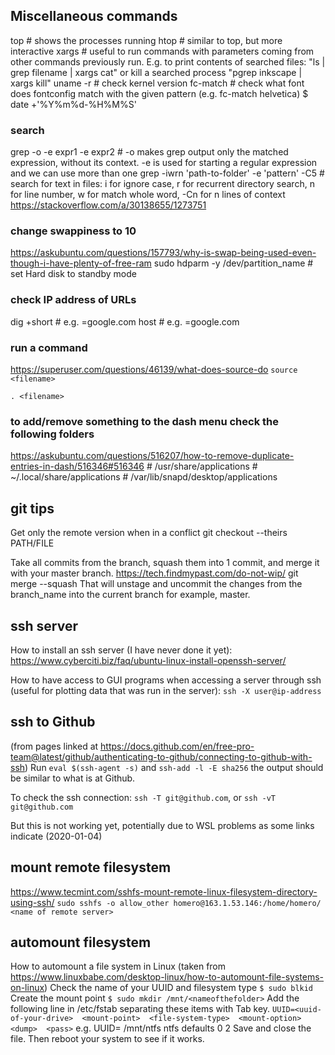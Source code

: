 ## Miscellaneous commands

top # shows the processes running
htop # similar to top, but more interactive
xargs # useful to run commands with parameters coming from other commands previously run. E.g. to print contents of searched files: "ls | grep filename | xargs cat" or kill a searched process "pgrep inkscape | xargs kill"
uname -r # check kernel version
fc-match <font-name> # check what font does fontconfig match with the given pattern (e.g. fc-match helvetica)
$ date +'%Y%m%d-%H%M%S'

### search
grep -o -e expr1 -e expr2 # -o makes grep output only the matched expression, without its context. -e is used for starting a regular expression and we can use more than one
grep -iwrn 'path-to-folder' -e 'pattern' -C5 # search for text in files:  i for ignore case, r for recurrent directory search, n for line number, w for match whole word, -Cn for n lines of context  https://stackoverflow.com/a/30138655/1273751

### change swappiness to 10
https://askubuntu.com/questions/157793/why-is-swap-being-used-even-though-i-have-plenty-of-free-ram
sudo  hdparm -y /dev/partition_name # set Hard disk to standby mode

### check IP address of URLs
dig +short <url>  # e.g. <url>=google.com
host <url>  # e.g. <url>=google.com

### run a command
https://superuser.com/questions/46139/what-does-source-do
`source <filename>`

`. <filename>`

### to add/remove something to the dash menu check the following folders
https://askubuntu.com/questions/516207/how-to-remove-duplicate-entries-in-dash/516346#516346
    # /usr/share/applications
    # ~/.local/share/applications
    # /var/lib/snapd/desktop/applications


## git tips

Get only the remote version when in a conflict
    git checkout --theirs PATH/FILE

Take all commits from the branch, squash them into 1 commit, and merge it with your master branch.
https://tech.findmypast.com/do-not-wip/
    git merge --squash <branch-name>
That will unstage and uncommit the changes from the branch_name into the current branch for example, master.

## ssh server

How to install an ssh server (I have never done it yet):
https://www.cyberciti.biz/faq/ubuntu-linux-install-openssh-server/

How to have access to GUI programs when accessing a server through ssh (useful for plotting data that was run in the server):
`ssh -X user@ip-address`


## ssh to Github
(from pages linked at https://docs.github.com/en/free-pro-team@latest/github/authenticating-to-github/connecting-to-github-with-ssh)
Run `eval $(ssh-agent -s)` and `ssh-add -l -E sha256` the output should be similar to what is at Github.

To check the ssh connection: `ssh -T git@github.com`, or `ssh -vT git@github.com`

But this is not working yet, potentially due to WSL problems as some links indicate (2020-01-04)

## mount remote filesystem
https://www.tecmint.com/sshfs-mount-remote-linux-filesystem-directory-using-ssh/
`sudo sshfs -o allow_other homero@163.1.53.146:/home/homero/ <name of remote server>`

## automount filesystem
How to automount a file system in Linux (taken from https://www.linuxbabe.com/desktop-linux/how-to-automount-file-systems-on-linux)
Check the name of your UUID and filesystem type
`$ sudo blkid`
Create the mount point
`$ sudo mkdir /mnt/<nameofthefolder>`
Add the following line in /etc/fstab separating these items with Tab key.
`UUID=<uuid-of-your-drive>  <mount-point>  <file-system-type>  <mount-option>  <dump>  <pass>`
e.g. UUID=<uuid-of-ntfs-file-system>   /mnt/ntfs   ntfs   defaults  0  2
Save and close the file. Then reboot your system to see if it works.

